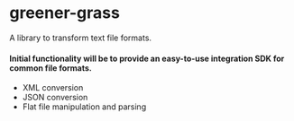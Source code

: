 # greener-grass
A library to transform text file formats.

#### Initial functionality will be to provide an easy-to-use integration SDK for common file formats.
* XML conversion
* JSON conversion
* Flat file manipulation and parsing

